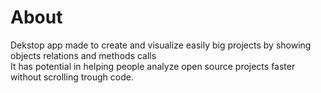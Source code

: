 # About
Dekstop app made to create and visualize easily big projects by 
showing objects relations and methods calls  
It has potential in helping people analyze open source projects faster without scrolling trough code.
